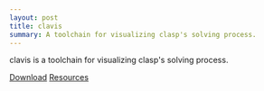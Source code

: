 ```yaml
---
layout: post
title: clavis
summary: A toolchain for visualizing clasp's solving process.
---
```

clavis is a toolchain for visualizing clasp's solving process.

[Download](http://sourceforge.net/projects/potassco/files/clavis/clavis-1.1-source.tar.gz)
[Resources](http://www.cs.uni-potsdam.de/clavis/)
